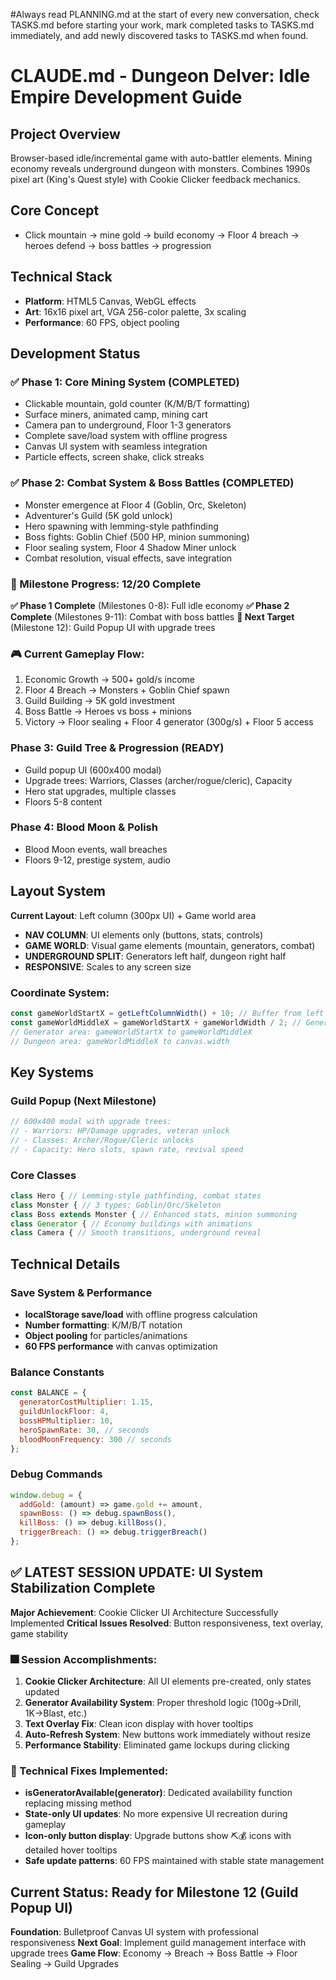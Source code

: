 
#Always read PLANNING.md at the start of every new conversation, check TASKS.md before starting your work, mark completed tasks to TASKS.md immediately, and add newly discovered tasks to TASKS.md when found.

# CLAUDE.md - Dungeon Delver: Idle Empire Development Guide

## Project Overview
Browser-based idle/incremental game with auto-battler elements. Mining economy reveals underground dungeon with monsters. Combines 1990s pixel art (King's Quest style) with Cookie Clicker feedback mechanics.

## Core Concept
- Click mountain → mine gold → build economy → Floor 4 breach → heroes defend → boss battles → progression

## Technical Stack
- **Platform**: HTML5 Canvas, WebGL effects
- **Art**: 16x16 pixel art, VGA 256-color palette, 3x scaling
- **Performance**: 60 FPS, object pooling

## Development Status

### ✅ Phase 1: Core Mining System (COMPLETED)
- Clickable mountain, gold counter (K/M/B/T formatting)
- Surface miners, animated camp, mining cart
- Camera pan to underground, Floor 1-3 generators
- Complete save/load system with offline progress
- Canvas UI system with seamless integration
- Particle effects, screen shake, click streaks

### ✅ Phase 2: Combat System & Boss Battles (COMPLETED)
- Monster emergence at Floor 4 (Goblin, Orc, Skeleton)
- Adventurer's Guild (5K gold unlock)
- Hero spawning with lemming-style pathfinding
- Boss fights: Goblin Chief (500 HP, minion summoning)
- Floor sealing system, Floor 4 Shadow Miner unlock
- Combat resolution, visual effects, save integration

### 🎯 Milestone Progress: 12/20 Complete
**✅ Phase 1 Complete** (Milestones 0-8): Full idle economy
**✅ Phase 2 Complete** (Milestones 9-11): Combat with boss battles
**🎯 Next Target** (Milestone 12): Guild Popup UI with upgrade trees

### 🎮 Current Gameplay Flow:
1. Economic Growth → 500+ gold/s income
2. Floor 4 Breach → Monsters + Goblin Chief spawn
3. Guild Building → 5K gold investment
4. Boss Battle → Heroes vs boss + minions
5. Victory → Floor sealing + Floor 4 generator (300g/s) + Floor 5 access

### Phase 3: Guild Tree & Progression (READY)
- Guild popup UI (600x400 modal)
- Upgrade trees: Warriors, Classes (archer/rogue/cleric), Capacity
- Hero stat upgrades, multiple classes
- Floors 5-8 content

### Phase 4: Blood Moon & Polish
- Blood Moon events, wall breaches
- Floors 9-12, prestige system, audio

## Layout System
**Current Layout**: Left column (300px UI) + Game world area
- **NAV COLUMN**: UI elements only (buttons, stats, controls)
- **GAME WORLD**: Visual game elements (mountain, generators, combat)
- **UNDERGROUND SPLIT**: Generators left half, dungeon right half
- **RESPONSIVE**: Scales to any screen size

### Coordinate System:
```javascript
const gameWorldStartX = getLeftColumnWidth() + 10; // Buffer from left column
const gameWorldMiddleX = gameWorldStartX + gameWorldWidth / 2; // Generator/dungeon split
// Generator area: gameWorldStartX to gameWorldMiddleX
// Dungeon area: gameWorldMiddleX to canvas.width
```

## Key Systems

### Guild Popup (Next Milestone)
```javascript
// 600x400 modal with upgrade trees:
// - Warriors: HP/Damage upgrades, veteran unlock
// - Classes: Archer/Rogue/Cleric unlocks
// - Capacity: Hero slots, spawn rate, revival speed
```

### Core Classes
```javascript
class Hero { // Lemming-style pathfinding, combat states
class Monster { // 3 types: Goblin/Orc/Skeleton
class Boss extends Monster { // Enhanced stats, minion summoning
class Generator { // Economy buildings with animations
class Camera { // Smooth transitions, underground reveal
```

## Technical Details

### Save System & Performance
- **localStorage save/load** with offline progress calculation
- **Number formatting**: K/M/B/T notation
- **Object pooling** for particles/animations
- **60 FPS performance** with canvas optimization

### Balance Constants
```javascript
const BALANCE = {
  generatorCostMultiplier: 1.15,
  guildUnlockFloor: 4,
  bossHPMultiplier: 10,
  heroSpawnRate: 30, // seconds
  bloodMoonFrequency: 300 // seconds
};
```

### Debug Commands
```javascript
window.debug = {
  addGold: (amount) => game.gold += amount,
  spawnBoss: () => debug.spawnBoss(),
  killBoss: () => debug.killBoss(),
  triggerBreach: () => debug.triggerBreach()
};
```

## ✅ LATEST SESSION UPDATE: UI System Stabilization Complete
**Major Achievement**: Cookie Clicker UI Architecture Successfully Implemented
**Critical Issues Resolved**: Button responsiveness, text overlay, game stability

### 🎆 Session Accomplishments:
1. **Cookie Clicker Architecture**: All UI elements pre-created, only states updated
2. **Generator Availability System**: Proper threshold logic (100g→Drill, 1K→Blast, etc.)
3. **Text Overlay Fix**: Clean icon display with hover tooltips
4. **Auto-Refresh System**: New buttons work immediately without resize
5. **Performance Stability**: Eliminated game lockups during clicking

### 🔧 Technical Fixes Implemented:
- **isGeneratorAvailable(generator)**: Dedicated availability function replacing missing method
- **State-only UI updates**: No more expensive UI recreation during gameplay
- **Icon-only button display**: Upgrade buttons show ⛏️💰 icons with detailed hover tooltips
- **Safe update patterns**: 60 FPS maintained with stable state management

## Current Status: Ready for Milestone 12 (Guild Popup UI)
**Foundation**: Bulletproof Canvas UI system with professional responsiveness
**Next Goal**: Implement guild management interface with upgrade trees
**Game Flow**: Economy → Breach → Boss Battle → Floor Sealing → Guild Upgrades